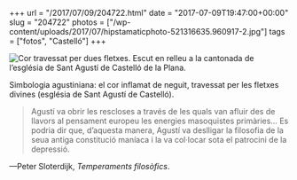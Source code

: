 +++
url = "/2017/07/09/204722.html"
date = "2017-07-09T19:47:00+00:00"
slug = "204722"
photos = ["/wp-content/uploads/2017/07/hipstamaticphoto-521316635.960917-2.jpg"]
tags = ["fotos", "Castelló"]
+++

<img src="/wp-content/uploads/2017/07/hipstamaticphoto-521316635.960917-2.jpg" alt="Cor travessat per dues fletxes. Escut en relleu a la cantonada de l’església de Sant Agustí de Castelló de la Plana." />

Simbologia agustiniana: el cor inflamat de neguit, travessat per les fletxes divines (església de Sant Agustí de Castelló).

> Agustí va obrir les rescloses a través de les quals van afluir des de llavors al pensament europeu les energies masoquistes primàries… Es podria dir que, d’aquesta manera, Agustí va deslligar la filosofia de la seua antiga constitució maníaca i la va col·locar sota el patrocini de la depressió.

—Peter Sloterdijk, *Temperaments filosòfics*.
